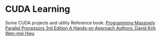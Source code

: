 # CUDA Learning
Some CUDA projects and utility
Reference book: [Programming Massively Parallel Processors 3rd Edition A Hands-on Approach Authors: David Kirk Wen-mei Hwu](https://www.elsevier.com/books/programming-massively-parallel-processors/kirk/978-0-12-811986-0)

